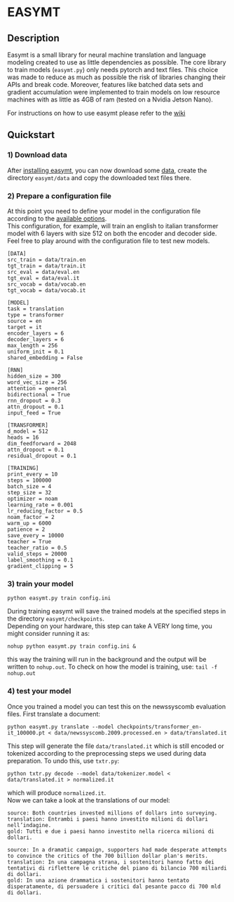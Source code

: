 # EASYMT

## Description
Easymt is a small library for neural machine translation and language modeling created to use as little dependencies as possible. The core library to train models (```easymt.py```) only needs pytorch and text files. This choice was made to reduce as much as possible the risk of libraries changing their APIs and break code. Moreover, features like batched data sets and gradient accumulation were implemented to train models on low resource machines with as little as 4GB of ram (tested on a Nvidia Jetson Nano).

For instructions on how to use easymt please refer to the [wiki](https://github.com/sebag90/easymt/wiki)


## Quickstart


### 1) Download data
After [installing easymt](https://github.com/sebag90/easymt/wiki#install), you can now download some [data](https://www.kaggle.com/datasets/sebag90/mt-ita-en), create the directory ```easymt/data``` and copy the downloaded text files there.


### 2) Prepare a configuration file
At this point you need to define your model in the configuration file according to the [available options](https://github.com/sebag90/easymt/wiki/EASYMT#configuration-file).  
This configuration, for example, will train an english to italian transformer model with 6 layers with size 512 on both the encoder and decoder side. Feel free to play around with the configuration file to test new models.

```
[DATA]
src_train = data/train.en
tgt_train = data/train.it
src_eval = data/eval.en
tgt_eval = data/eval.it
src_vocab = data/vocab.en
tgt_vocab = data/vocab.it

[MODEL]
task = translation
type = transformer
source = en
target = it
encoder_layers = 6
decoder_layers = 6
max_length = 256
uniform_init = 0.1
shared_embedding = False

[RNN]
hidden_size = 300
word_vec_size = 256
attention = general
bidirectional = True
rnn_dropout = 0.3
attn_dropout = 0.1
input_feed = True

[TRANSFORMER]
d_model = 512
heads = 16
dim_feedforward = 2048
attn_dropout = 0.1
residual_dropout = 0.1

[TRAINING]
print_every = 10
steps = 100000
batch_size = 4
step_size = 32
optimizer = noam
learning_rate = 0.001
lr_reducing_factor = 0.5
noam_factor = 2
warm_up = 6000
patience = 2
save_every = 10000
teacher = True
teacher_ratio = 0.5
valid_steps = 20000
label_smoothing = 0.1
gradient_clipping = 5
```

### 3) train your model

```
python easymt.py train config.ini
```

During training easymt will save the trained models at the specified steps in the directory ```easymt/checkpoints```.  
Depending on your hardware, this step can take A VERY long time, you might consider running it as:
```
nohup python easymt.py train config.ini &
```
this way the training will run in the background and the output will be written to ```nohup.out```.
To check on how the model is training, use: ```tail -f nohup.out```

### 4) test your model

Once you trained a model you can test this on the newssyscomb evaluation files.
First translate a document:
```
python easymt.py translate --model checkpoints/transformer_en-it_100000.pt < data/newssyscomb.2009.processed.en > data/translated.it
```

This step will generate the file ```data/translated.it``` which is still encoded or tokenized according to the preprocessing steps we used during data preparation. To undo this, use ```txtr.py```:

```
python txtr.py decode --model data/tokenizer.model < data/translated.it > normalized.it
```

which will produce ```normalized.it```.  
Now we can take a look at the translations of our model:
```
source: Both countries invested millions of dollars into surveying.
translation: Entrambi i paesi hanno investito milioni di dollari nell’indagine.
gold: Tutti e due i paesi hanno investito nella ricerca milioni di dollari.
```

```
source: In a dramatic campaign, supporters had made desperate attempts to convince the critics of the 700 billion dollar plan's merits.
translation: In una campagna strana, i sostenitori hanno fatto dei tentativi di riflettere le critiche del piano di bilancio 700 miliardi di dollari.
gold: In una azione drammatica i sostenitori hanno tentato disperatamente, di persuadere i critici dal pesante pacco di 700 mld di dollari.
```
